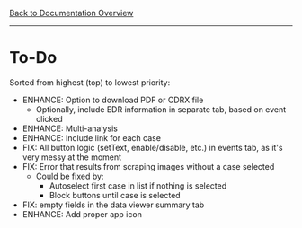 [Back to Documentation Overview](README.md)

---

# To-Do

Sorted from highest (top) to lowest priority:

- ENHANCE: Option to download PDF or CDRX file
    - Optionally, include EDR information in separate tab, based on event clicked
- ENHANCE: Multi-analysis
- ENHANCE: Include link for each case
- FIX: All button logic (setText, enable/disable, etc.) in events tab, as it's very messy at the moment
- FIX: Error that results from scraping images without a case selected
    - Could be fixed by:
        - Autoselect first case in list if nothing is selected
        - Block buttons until case is selected
- FIX: empty fields in the data viewer summary tab
- ENHANCE: Add proper app icon

